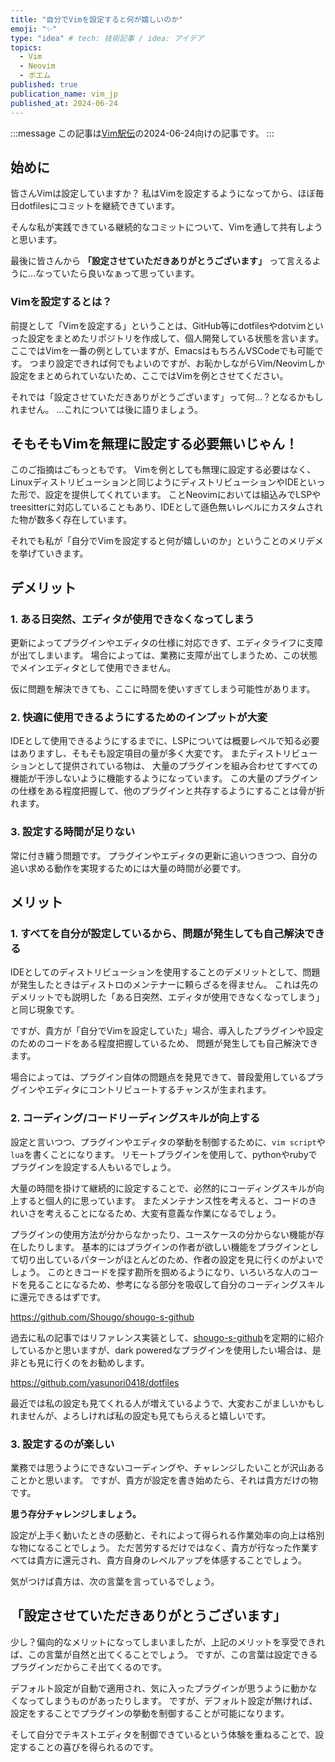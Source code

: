 ```yaml
---
title: "自分でVimを設定すると何が嬉しいのか"
emoji: "✨"
type: "idea" # tech: 技術記事 / idea: アイデア
topics:
  - Vim
  - Neovim
  - ポエム
published: true
publication_name: vim_jp
published_at: 2024-06-24
---
```


<!-- textlint-disable -->
:::message
この記事は[Vim駅伝](https://vim-jp.org/ekiden/)の2024-06-24向けの記事です。
:::
<!-- textlint-enable -->

## 始めに

皆さんVimは設定していますか？
私はVimを設定するようになってから、ほぼ毎日dotfilesにコミットを継続できています。

そんな私が実践できている継続的なコミットについて、Vimを通して共有しようと思います。

<!-- textlint-disable -->
最後に皆さんから
**「設定させていただきありがとうございます」**
って言えるように…なっていたら良いなぁって思っています。
<!-- textlint-enable -->

### Vimを設定するとは？

前提として「Vimを設定する」ということは、GitHub等にdotfilesやdotvimといった設定をまとめたリポジトリを作成して、個人開発している状態を言います。
ここではVimを一番の例としていますが、EmacsはもちろんVSCodeでも可能です。
つまり設定できれば何でもよいのですが、お恥かしながらVim/Neovimしか設定をまとめられていないため、ここではVimを例とさせてください。

それでは「設定させていただきありがとうございます」って何…？となるかもしれません。
…これについては後に語りましょう。

## そもそもVimを無理に設定する必要無いじゃん！

このご指摘はごもっともです。
Vimを例としても無理に設定する必要はなく、Linuxディストリビューションと同じようにディストリビューションやIDEといった形で、設定を提供してくれています。
ことNeovimにおいては組込みでLSPやtreesitterに対応していることもあり、IDEとして遜色無いレベルにカスタムされた物が数多く存在しています。

それでも私が「自分でVimを設定すると何が嬉しいのか」ということのメリデメを挙げていきます。

## デメリット

### 1. ある日突然、エディタが使用できなくなってしまう

更新によってプラグインやエディタの仕様に対応できず、エディタライフに支障が出てしまいます。
場合によっては、業務に支障が出てしまうため、この状態でメインエディタとして使用できません。

仮に問題を解決できても、ここに時間を使いすぎてしまう可能性があります。

### 2. 快適に使用できるようにするためのインプットが大変

IDEとして使用できるようにするまでに、LSPについては概要レベルで知る必要はありますし、そもそも設定項目の量が多く大変です。
またディストリビューションとして提供されている物は、
大量のプラグインを組み合わせてすべての機能が干渉しないように機能するようになっています。
この大量のプラグインの仕様をある程度把握して、他のプラグインと共存するようにすることは骨が折れます。

### 3. 設定する時間が足りない

常に付き纏う問題です。
プラグインやエディタの更新に追いつきつつ、自分の追い求める動作を実現するためには大量の時間が必要です。

## メリット

### 1. すべてを自分が設定しているから、問題が発生しても自己解決できる

IDEとしてのディストリビューションを使用することのデメリットとして、問題が発生したときはディストロのメンテナーに頼らざるを得ません。
これは先のデメリットでも説明した「ある日突然、エディタが使用できなくなってしまう」と同じ現象です。

ですが、貴方が「自分でVimを設定していた」場合、導入したプラグインや設定のためのコードをある程度把握しているため、
問題が発生しても自己解決できます。

場合によっては、プラグイン自体の問題点を発見できて、普段愛用しているプラグインやエディタにコントリビュートするチャンスが生まれます。

### 2. コーディング/コードリーディングスキルが向上する

設定と言いつつ、プラグインやエディタの挙動を制御するために、`vim script`や`lua`を書くことになります。
リモートプラグインを使用して、pythonやrubyでプラグインを設定する人もいるでしょう。

大量の時間を掛けて継続的に設定することで、必然的にコーディングスキルが向上すると個人的に思っています。
またメンテナンス性を考えると、コードのきれいさを考えることになるため、大変有意義な作業になるでしょう。

プラグインの使用方法が分からなかったり、ユースケースの分からない機能が存在したりします。
基本的にはプラグインの作者が欲しい機能をプラグインとして切り出しているパターンがほとんどのため、作者の設定を見に行くのがよいでしょう。
このときコードを探す勘所を掴めるようになり、いろいろな人のコードを見ることになるため、参考になる部分を吸収して自分のコーディングスキルに還元できるはずです。

https://github.com/Shougo/shougo-s-github

過去に私の記事ではリファレンス実装として、[shougo-s-github](https://github.com/Shougo/shougo-s-github)を定期的に紹介しているかと思いますが、dark poweredなプラグインを使用したい場合は、是非とも見に行くのをお勧めします。

https://github.com/yasunori0418/dotfiles

最近では私の設定も見てくれる人が増えているようで、大変おこがましいかもしれませんが、よろしければ私の設定も見てもらえると嬉しいです。

### 3. 設定するのが楽しい

業務では思うようにできないコーディングや、チャレンジしたいことが沢山あることかと思います。
ですが、貴方が設定を書き始めたら、それは貴方だけの物です。

**思う存分チャレンジしましょう。**

設定が上手く動いたときの感動と、それによって得られる作業効率の向上は格別な物になることでしょう。
ただ苦労するだけではなく、貴方が行なった作業すべては貴方に還元され、貴方自身のレベルアップを体感することでしょう。

気がつけば貴方は、次の言葉を言っているでしょう。

## 「設定させていただきありがとうございます」

少し？偏向的なメリットになってしまいましたが、上記のメリットを享受できれば、この言葉が自然と出てくることでしょう。
ですが、この言葉は設定できるプラグインだからこそ出てくるのです。

デフォルト設定が自動で適用され、気に入ったプラグインが思うように動かなくなってしまうものがあったりします。
ですが、デフォルト設定が無ければ、設定をすることでプラグインの挙動を制御することが可能になります。

そして自分でテキストエディタを制御できているという体験を重ねることで、設定することの喜びを得られるのです。
